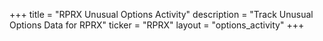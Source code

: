 +++
title = "RPRX Unusual Options Activity"
description = "Track Unusual Options Data for RPRX"
ticker = "RPRX"
layout = "options_activity"
+++

